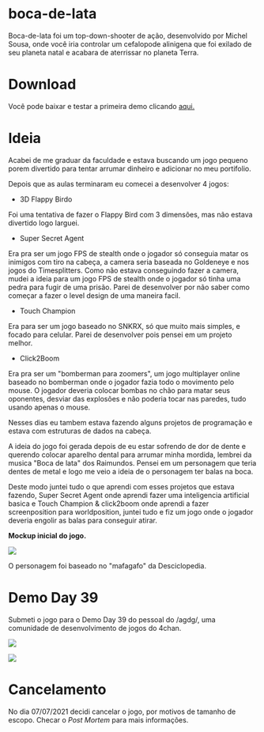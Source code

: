 # boca-de-lata
Boca-de-lata foi um top-down-shooter de ação, desenvolvido por Michel Sousa, onde você iria controlar um cefalopode alinigena que foi exilado de seu planeta natal e acabara de aterrissar no planeta Terra.

# Download

Você pode baixar e testar a primeira demo clicando [aqui.](https://ussao.itch.io/boca-de-lata)


# Ideia

Acabei de me graduar da faculdade e estava buscando um jogo pequeno porem divertido para tentar arrumar dinheiro e adicionar no meu portifolio.

Depois que as aulas terminaram eu comecei a desenvolver 4 jogos:

- 3D Flappy Birdo

Foi uma tentativa de fazer o Flappy Bird com 3 dimensões, mas não estava divertido logo larguei.

- Super Secret Agent

Era pra ser um jogo FPS de stealth onde o jogador só conseguia matar os inimigos com tiro na cabeça, a camera seria baseada no Goldeneye e nos jogos do Timesplitters. Como não estava conseguindo fazer a camera, mudei a ideia para um jogo FPS de stealth onde o jogador só tinha uma pedra para fugir de uma prisão. Parei de desenvolver por não saber como começar a fazer o level design de uma maneira facil.

- Touch Champion

Era para ser um jogo baseado no SNKRX, só que muito mais simples, e focado para celular. Parei de desenvolver pois pensei em um projeto melhor.

- Click2Boom

Era pra ser um "bomberman para zoomers", um jogo multiplayer online baseado no bomberman onde o jogador fazia todo o movimento pelo mouse. O jogador deveria colocar bombas no chão para matar seus oponentes, desviar das explosões e não poderia tocar nas paredes, tudo usando apenas o mouse.

Nesses dias eu tambem estava fazendo alguns projetos de programação e estava com estruturas de dados na cabeça.

A ideia do jogo foi gerada depois de eu estar sofrendo de dor de dente e querendo colocar aparelho dental para arrumar minha mordida, lembrei da musica "Boca de lata" dos Raimundos. Pensei em um personagem que teria dentes de metal e logo me veio a ideia de o personagem ter balas na boca.

Deste modo juntei tudo o que aprendi com esses projetos que estava fazendo, Super Secret Agent onde aprendi fazer uma inteligencia artificial basica e Touch Champion & click2boom onde aprendi a fazer screenposition para worldposition, juntei tudo e fiz um jogo onde o jogador deveria engolir as balas para conseguir atirar.

**Mockup inicial do jogo.**

![](https://media.discordapp.net/attachments/639557473262370850/862780244775010314/newgayme.jpg?width=1202&height=676)

O personagem foi baseado no "mafagafo" da Desciclopedia.

# Demo Day 39

Submeti o jogo para o Demo Day 39 do pessoal do /agdg/, uma comunidade de desenvolvimento de jogos do 4chan.

![](https://img.itch.zone/aW1hZ2UvMTEwNzU4Ni82NDE1OTM1LmdpZg==/original/yV9Lx3.gif)

![](https://img.itch.zone/aW1hZ2UvMTEwNzU4Ni82NDE1OTM0LmdpZg==/original/jkoopr.gif)

# Cancelamento

No dia 07/07/2021 decidi cancelar o jogo, por motivos de tamanho de escopo. Checar o *Post Mortem* para mais informações.
